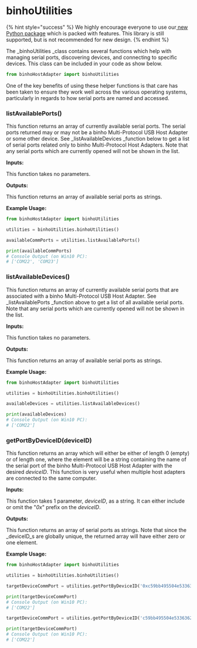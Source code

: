 # binhoUtilities

{% hint style="success" %}
We highly encourage everyone to use our[ new Python package](https://support.binho.io/python-libraries/binho-python-package) which is packed with features. This library is still supported, but is not recommended for new design.
{% endhint %}

The _binhoUtilities _class contains several functions which help with managing serial ports, discovering devices, and connecting to specific devices. This class can be included in your code as show below.

```python
from binhoHostAdapter import binhoUtilities
```

One of the key benefits of using these helper functions is that care has been taken to ensure they work well across the various operating systems, particularly in regards to how serial ports are named and accessed.

### listAvailablePorts()

This function returns an array of currently available serial ports. The serial ports returned may or may not be a binho Multi-Protocol USB Host Adapter or some other device. See _listAvailableDevices _function below to get a list of serial ports related only to binho Multi-Protocol Host Adapters. Note that any serial ports which are currently opened will not be shown in the list.

**Inputs:**

This function takes no parameters.

**Outputs:**

This function returns an array of available serial ports as strings.

**Example Usage:**

```python
from binhoHostAdapter import binhoUtilities

utilities = binhoUtilities.binhoUtilities()

availableCommPorts = utilities.listAvailablePorts()

print(availableCommPorts)
# Console Output (on Win10 PC):
# ['COM22', 'COM23']
```

### listAvailableDevices()

This function returns an array of currently available serial ports that are associated with a binho Multi-Protocol USB Host Adapter. See _listAvailablePorts _function above to get a list of all available serial ports. Note that any serial ports which are currently opened will not be shown in the list.

**Inputs:**

This function takes no parameters.

**Outputs:**

This function returns an array of available serial ports as strings.

**Example Usage:**

```python
from binhoHostAdapter import binhoUtilities

utilities = binhoUtilities.binhoUtilities()

availableDevices = utilities.listAvailableDevices()

print(availableDevices)
# Console Output (on Win10 PC):
# ['COM22']
```

### getPortByDeviceID(deviceID)

This function returns an array which will either be either of length 0 (empty) or of length one, where the element will be a string containing the name of the serial port of the binho Multi-Protocol USB Host Adapter with the desired _deviceID_. This function is very useful when multiple host adapters are connected to the same computer.

**Inputs:**

This function takes 1 parameter, _deviceID_, as a string. It can either include or omit the "_0x_" prefix on the _deviceID_.

**Outputs:**

This function returns an array of serial ports as strings. Note that since the _deviceID_s are globally unique, the returned array will have either zero or one element.

**Example Usage:**

```python
from binhoHostAdapter import binhoUtilities

utilities = binhoUtilities.binhoUtilities()

targetDeviceCommPort = utilities.getPortByDeviceID('0xc59bb495504e5336362e3120ff032d2c')

print(targetDeviceCommPort)
# Console Output (on Win10 PC):
# ['COM22']

targetDeviceCommPort = utilities.getPortByDeviceID('c59bb495504e5336362e3120ff032d2c')

print(targetDeviceCommPort)
# Console Output (on Win10 PC):
# ['COM22']
```
